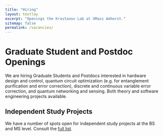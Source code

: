 ```yaml
---
title: "Hiring"
layout: textlay
excerpt: "Openings the Krastanov Lab at UMass Amherst."
sitemap: false
permalink: /vacancies/
---
```


# Graduate Student and Postdoc Openings

We are hiring Graduate Students and Postdocs interested in hardware design and control, quantum circuit optimization (e.g. for entanglement purification and error correction), discrete and continuous variable error correction, and quantum networking and sensing. Both theory and software engineering projects available.

## Independent Study Projects

We have a number of spots open for independent study projects at the BS and MS level. Consult the [full list](/independentstudy).
